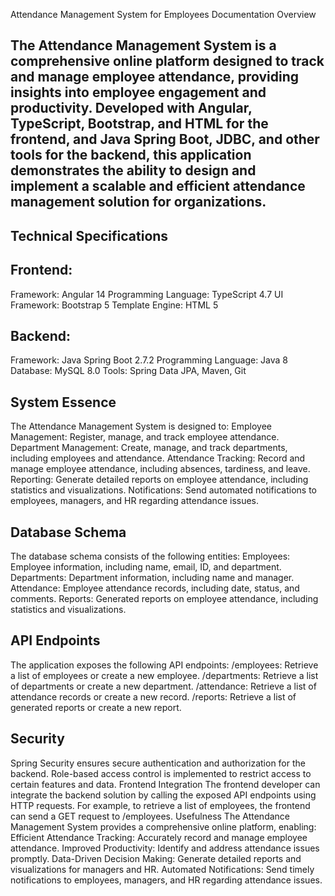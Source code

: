 Attendance Management System for Employees Documentation
Overview
## The Attendance Management System is a comprehensive online platform designed to track and manage employee attendance, providing insights into employee engagement and productivity. Developed with Angular, TypeScript, Bootstrap, and HTML for the frontend, and Java Spring Boot, JDBC, and other tools for the backend, this application demonstrates the ability to design and implement a scalable and efficient attendance management solution for organizations.
## Technical Specifications
## Frontend:
Framework: Angular 14
Programming Language: TypeScript 4.7
UI Framework: Bootstrap 5
Template Engine: HTML 5

## Backend:
Framework: Java Spring Boot 2.7.2
Programming Language: Java 8
Database: MySQL 8.0
Tools: Spring Data JPA, Maven, Git

## System Essence

The Attendance Management System is designed to:
Employee Management: Register, manage, and track employee attendance.
Department Management: Create, manage, and track departments, including employees and attendance.
Attendance Tracking: Record and manage employee attendance, including absences, tardiness, and leave.
Reporting: Generate detailed reports on employee attendance, including statistics and visualizations.
Notifications: Send automated notifications to employees, managers, and HR regarding attendance issues.

## Database Schema
The database schema consists of the following entities:
Employees: Employee information, including name, email, ID, and department.
Departments: Department information, including name and manager.
Attendance: Employee attendance records, including date, status, and comments.
Reports: Generated reports on employee attendance, including statistics and visualizations.
## API Endpoints

The application exposes the following API endpoints:
/employees: Retrieve a list of employees or create a new employee.
/departments: Retrieve a list of departments or create a new department.
/attendance: Retrieve a list of attendance records or create a new record.
/reports: Retrieve a list of generated reports or create a new report.

## Security
Spring Security ensures secure authentication and authorization for the backend. Role-based access control is implemented to restrict access to certain features and data.
Frontend Integration
The frontend developer can integrate the backend solution by calling the exposed API endpoints using HTTP requests. For example, to retrieve a list of employees, the frontend can send a GET request to /employees.
Usefulness
The Attendance Management System provides a comprehensive online platform, enabling:
Efficient Attendance Tracking: Accurately record and manage employee attendance.
Improved Productivity: Identify and address attendance issues promptly.
Data-Driven Decision Making: Generate detailed reports and visualizations for managers and HR.
Automated Notifications: Send timely notifications to employees, managers, and HR regarding attendance issues.
